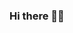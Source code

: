 ### Hi there 👋✨

<!--
**nurdaninan/nurdaninan** is a ✨ _special_ ✨ repository because its `README.md` (this file) appears on your GitHub profile.

Here are some ideas to get you started


